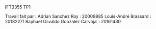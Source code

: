 IFT3355 TP1 

Travail fait par :
Adrian Sanchez Roy : 20009885
Louis-André Brassard : 20182271
Raphael Osvaldo Gonzalez Carvajal : 20161430